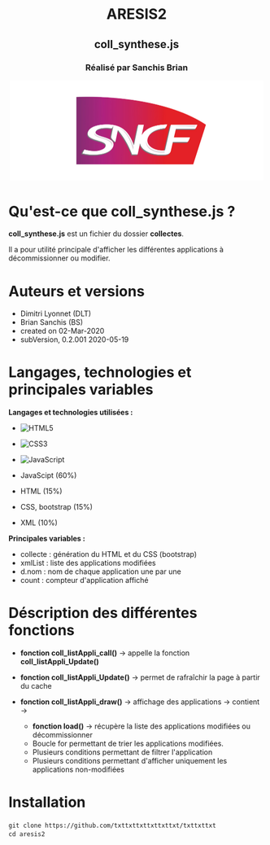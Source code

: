 <div  align="center">
<h1>ARESIS2</h1>
<h2>coll_synthese.js</h2>
<h3>Réalisé par Sanchis Brian</h3>

<img  width="500"  alt="login"  src="/logo-sncf.jpg">
</div>

# Qu'est-ce que coll_synthese.js ?

**coll_synthese.js** est un fichier du dossier **collectes**.

Il a pour utilité principale d'afficher les différentes applications à décommissionner ou modifier.

# Auteurs et versions

- Dimitri Lyonnet (DLT)
- Brian Sanchis (BS)
- created on 02-Mar-2020
- subVersion, 0.2.001 2020-05-19

# Langages, technologies et principales variables

**Langages et technologies utilisées :**

- ![HTML5](https://img.shields.io/badge/HTML5%20-%23E34F26.svg?style=for-the-badge&logo=html5&logoColor=white) 


- ![CSS3](https://img.shields.io/badge/CSS%20-%231572B6.svg?style=for-the-badge&logo=css3&logoColor=white) 


- ![JavaScript](https://img.shields.io/badge/JavaScript%20-%23F7DF1E.svg?style=for-the-badge&logo=javascript&logoColor=black) 


- JavaScipt (60%)
- HTML (15%)
- CSS, bootstrap (15%)
- XML (10%)

**Principales variables :**

- collecte : génération du HTML et du CSS (bootstrap)
- xmlList : liste des applications modifiées
- d.nom : nom de chaque application une par une
- count : compteur d'application affiché

# Déscription des différentes fonctions

- **fonction coll_listAppli_call()** -> appelle la fonction **coll_listAppli_Update()**

- **fonction coll_listAppli_Update()** -> permet de rafraîchir la page à partir du cache

- **fonction coll_listAppli_draw()** -> affichage des applications -> contient ->
	- **fonction load()** -> récupère la liste des applications modifiées ou décommissionner
	- Boucle for permettant de trier les applications modifiées.
	- Plusieurs conditions permettant de filtrer l'application
	- Plusieurs conditions permettant d'afficher uniquement les applications non-modifiées

# Installation

``git clone https://github.com/txttxttxttxttxttxt/txttxttxt``
<br>
``cd aresis2``
